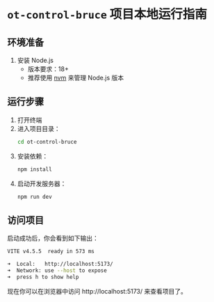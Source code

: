 # `ot-control-bruce` 项目本地运行指南

## 环境准备
1. 安装 Node.js
   - 版本要求：18+
   - 推荐使用 [nvm](https://github.com/nvm-sh/nvm) 来管理 Node.js 版本

## 运行步骤
1. 打开终端
2. 进入项目目录：
   ```bash
   cd ot-control-bruce
   ```
3. 安装依赖：
   ```bash
   npm install
   ```
4. 启动开发服务器：
   ```bash
   npm run dev
   ```

## 访问项目
启动成功后，你会看到如下输出：
```bash
VITE v4.5.5  ready in 573 ms

➜  Local:   http://localhost:5173/
➜  Network: use --host to expose
➜  press h to show help
```

现在你可以在浏览器中访问 http://localhost:5173/ 来查看项目了。

